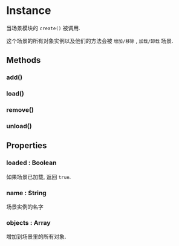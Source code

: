 # Instance

当场景模块的 `create()` 被调用.

这个场景的所有对象实例以及他们的方法会被 `增加/移除` , `加载/卸载` 场景.

## Methods

### add()

### load()

### remove()

### unload()

## Properties

### loaded : Boolean

如果场景已加载, 返回 `true`.

### name : String

场景实例的名字

### objects : Array

增加到场景里的所有对象.
